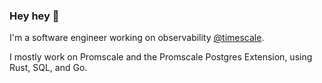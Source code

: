 ### Hey hey 👋

I'm a software engineer working on observability [@timescale](https://github.com/timescale).

I mostly work on Promscale and the Promscale Postgres Extension, using Rust, SQL, and Go.

